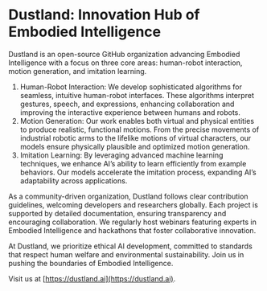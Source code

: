 # Dustland: Innovation Hub of Embodied Intelligence

Dustland is an open-source GitHub organization advancing Embodied Intelligence with a focus on three core areas: human-robot interaction, motion generation, and imitation learning.

1.	Human-Robot Interaction: We develop sophisticated algorithms for seamless, intuitive human-robot interfaces. These algorithms interpret gestures, speech, and expressions, enhancing collaboration and improving the interactive experience between humans and robots.
2.	Motion Generation: Our work enables both virtual and physical entities to produce realistic, functional motions. From the precise movements of industrial robotic arms to the lifelike motions of virtual characters, our models ensure physically plausible and optimized motion generation.
3.	Imitation Learning: By leveraging advanced machine learning techniques, we enhance AI’s ability to learn efficiently from example behaviors. Our models accelerate the imitation process, expanding AI’s adaptability across applications.

As a community-driven organization, Dustland follows clear contribution guidelines, welcoming developers and researchers globally. Each project is supported by detailed documentation, ensuring transparency and encouraging collaboration. We regularly host webinars featuring experts in Embodied Intelligence and hackathons that foster collaborative innovation.

At Dustland, we prioritize ethical AI development, committed to standards that respect human welfare and environmental sustainability. Join us in pushing the boundaries of Embodied Intelligence.

Visit us at [https://dustland.ai](https://dustland.ai).
